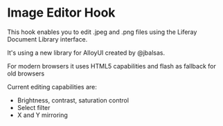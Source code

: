 <h1>Image Editor Hook</h1>

<p>This hook enables you to edit .jpeg and .png files using the Liferay Document Library interface.</p>

<p>It's using a new library for AlloyUI created by @jbalsas.</p>

<p>For modern browsers it uses HTML5 capabilities and flash as fallback for old browsers</p> 

<p>Current editing capabilities are:<p>

<ul>
  <li>Brightness, contrast, saturation control</li>
  <li>Select filter</li>
  <li>X and Y mirroring</li>
</ul>










